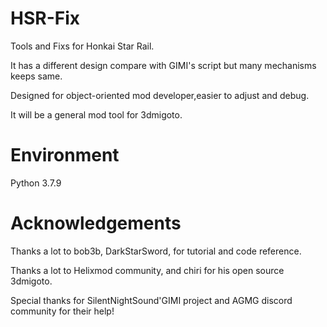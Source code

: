 # HSR-Fix
Tools and Fixs for Honkai Star Rail.

It has a different design compare with GIMI's script but many mechanisms keeps same.

Designed for object-oriented mod developer,easier to adjust and debug.

It will be a general mod tool for 3dmigoto.
# Environment
Python 3.7.9

# Acknowledgements
Thanks a lot to bob3b, DarkStarSword, for tutorial and code reference.

Thanks a lot to Helixmod community, and chiri for his open source 3dmigoto.

Special thanks for SilentNightSound'GIMI project and AGMG discord community for their help!